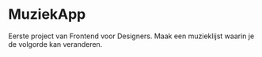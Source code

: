 # MuziekApp
Eerste project van Frontend voor Designers. Maak een muzieklijst waarin je de volgorde kan veranderen.
